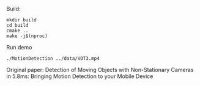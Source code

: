 Build:
```
mkdir build
cd build
cmake ..
make -j$(nproc)
```

Run demo
```
./MotionDetection ../data/VOT3.mp4 
```

Original paper:
Detection of Moving Objects with Non-Stationary Cameras in 5.8ms: Bringing Motion Detection to your Mobile Device
